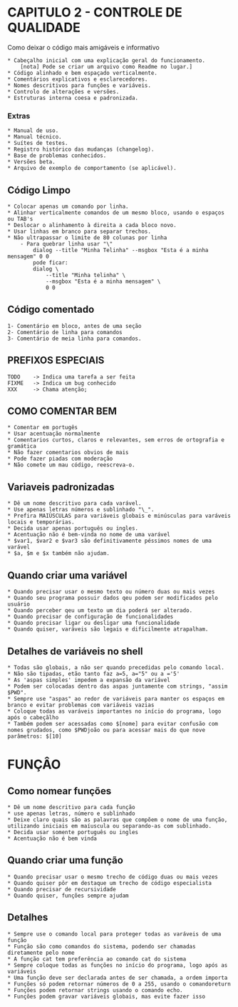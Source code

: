 # CAPITULO 2 - CONTROLE DE QUALIDADE


Como deixar o código mais amigáveis e informativo

    * Cabeçalho inicial com uma explicação geral do funcionamento.
        [nota] Pode se criar um arquivo como Readme no lugar.]
    * Código alinhado e bem espaçado verticalmente.
    * Comentários explicativos e esclarecedores.
    * Nomes descritivos para funções e variáveis.
    * Controlo de alterações e versões.
    * Estruturas interna coesa e padronizada.

### Extras

    * Manual de uso.
    * Manual técnico.
    * Suítes de testes.
    * Registro histórico das mudanças (changelog).
    * Base de problemas conhecidos.
    * Versões beta.
    * Arquivo de exemplo de comportamento (se aplicável).

## Código Limpo
    
    * Colocar apenas um comando por linha.
    * Alinhar verticalmente comandos de um mesmo bloco, usando o espaços ou TAB's
    * Deslocar o alinhamento à direita a cada bloco novo.
    * Usar linhas em branco para separar trechos.
    * Não ultrapassar o limite de 80 colunas por linha
        - Para quebrar linha usar "\"
            dialog --title "Minha Telinha" --msgbox "Esta é a minha mensagem" 0 0
            pode ficar:
            dialog \
                --title "Minha telinha" \
                --msgbox "Esta é a minha mensagem" \
                0 0

## Código comentado
    1- Comentário em bloco, antes de uma seção
    2- Comentário de linha para comandos
    3- Comentário de meia linha para comandos. 

## PREFIXOS ESPECIAIS

    TODO    -> Indica uma tarefa a ser feita
    FIXME   -> Indica um bug conhecido
    XXX     -> Chama atenção;

## COMO COMENTAR BEM

    * Comentar em portugês
    * Usar acentuação normalmente
    * Comentarios curtos, claros e relevantes, sem erros de ortografia e gramática
    * Não fazer comentarios obvios de mais
    * Pode fazer piadas com moderação
    * Não comete um mau código, reescreva-o.

## Variaveis padronizadas
    
    * Dê um nome descritivo para cada varável.
    * Use apenas letras números e sublinhado "\_".
    * Prefira MAIÙSCULAS para variáveis globais e minúsculas para varáveis locais e temporárias.
    * Decida usar apenas português ou ingles.
    * Acentuação não é bem-vinda no nome de uma varável
    * $var1, $var2 e $var3 são definitivamente péssimos nomes de uma varável
    * $a, $m e $x também não ajudam.

## Quando criar uma variável
    * Quando precisar usar o mesmo texto ou número duas ou mais vezes
    * Quando seu programa possuir dados qeu podem ser modificados pelo usuário
    * Quando perceber qeu um texto um dia poderá ser alterado.
    * Quando precisar de configuração de funcionalidades
    * Quando precisar ligar ou desligar uma funcionalidade
    * Quando quiser, varáveis são legais e dificilmente atrapalham.

## Detalhes de variáveis no shell

    * Todas são globais, a não ser quando precedidas pelo comando local.
    * Não são tipadas, etão tanto faz a=5, a="5" ou a ='5'
    * As 'aspas simples' impedem a expansão da variável
    * Podem ser colocadas dentro das aspas juntamente com strings, "assim $PWD".
    * Sempre use "aspas" ao redor de variáveis para manter os espaços em branco e evitar problemas com variáveis vazias
    * Coloque todas as varáveis importantes no início do programa, logo após o cabeçãlho
    * Também podem ser acessadas como $[nome] para evitar confusão com nomes grudados, como $PWDjoão ou para acessar mais do que nove parâmetros: $[10]

# FUNÇÂO

## Como nomear funções
    
    * Dê um nome descritivo para cada função
    * use apenas letras, número e sublinhado
    * Deixe claro quais são as palavras que compõem o nome de uma função, utilizando iniciais em maíuscula ou separando-as com sublinhado.
    * Decida usar somente português ou ingles
    * Acentuação não é bem vinda

## Quando criar uma função

    * Quando precisar usar o mesmo trecho de código duas ou mais vezes
    * Quando quiser pôr em destaque um trecho de código especialista
    * Quando precisar de recursividade
    * Quando quiser, funções sempre ajudam

## Detalhes

    * Sempre use o comando local para proteger todas as varáveis de uma função
    * Função são como comandos do sistema, podendo ser chamadas diretamente pelo nome
    * A função cat tem preferência ao comando cat do sistema
    * Sempre coloque todas as funções no início do programa, logo após as variáveis
    * Uma função deve ser declarada antes de ser chamada, a ordem importa
    * Funções só podem retornar números de 0 a 255, usando o comandoreturn
    * Funções podem retornar strings usando o comando echo.
    * Funções podem gravar variáveis globais, mas evite fazer isso


